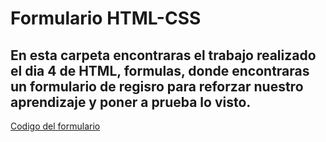 # Formulario HTML-CSS

## En esta carpeta encontraras el trabajo realizado el dia 4 de HTML, formulas, donde encontraras un formulario de regisro para reforzar nuestro aprendizaje y poner a prueba lo visto.

[Codigo del formulario](https://github.com/xergio-rh/HTML_S1_RuedaSergio/blob/master/Dia%204/index.html)
